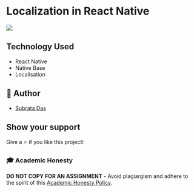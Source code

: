 # Localization in React Native

![](https://firebasestorage.googleapis.com/v0/b/mymasai-school.appspot.com/o/project_files%2FLocalization.gif?alt=media&token=e6623d17-cb42-40ab-8469-17aa84443c5c)


## Technology Used

- React Native
- Native Base
- Localisation

## 👋 Author

- [Subrata Das](https://github.com/subrataindia)

## Show your support

Give a ⭐️ if you like this project!

### 🎓 Academic Honesty

**DO NOT COPY FOR AN ASSIGNMENT** - Avoid plagiargism and adhere to the spirit of this [Academic Honesty Policy](https://www.freecodecamp.org/news/academic-honesty-policy/).
